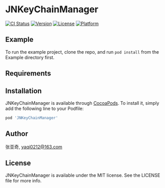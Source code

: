 # JNKeyChainManager

[![CI Status](https://img.shields.io/travis/张亚奇/JNKeyChainManager.svg?style=flat)](https://travis-ci.org/张亚奇/JNKeyChainManager)
[![Version](https://img.shields.io/cocoapods/v/JNKeyChainManager.svg?style=flat)](https://cocoapods.org/pods/JNKeyChainManager)
[![License](https://img.shields.io/cocoapods/l/JNKeyChainManager.svg?style=flat)](https://cocoapods.org/pods/JNKeyChainManager)
[![Platform](https://img.shields.io/cocoapods/p/JNKeyChainManager.svg?style=flat)](https://cocoapods.org/pods/JNKeyChainManager)

## Example

To run the example project, clone the repo, and run `pod install` from the Example directory first.

## Requirements

## Installation

JNKeyChainManager is available through [CocoaPods](https://cocoapods.org). To install
it, simply add the following line to your Podfile:

```ruby
pod 'JNKeyChainManager'
```

## Author

张亚奇, yaqi0212@163.com

## License

JNKeyChainManager is available under the MIT license. See the LICENSE file for more info.
